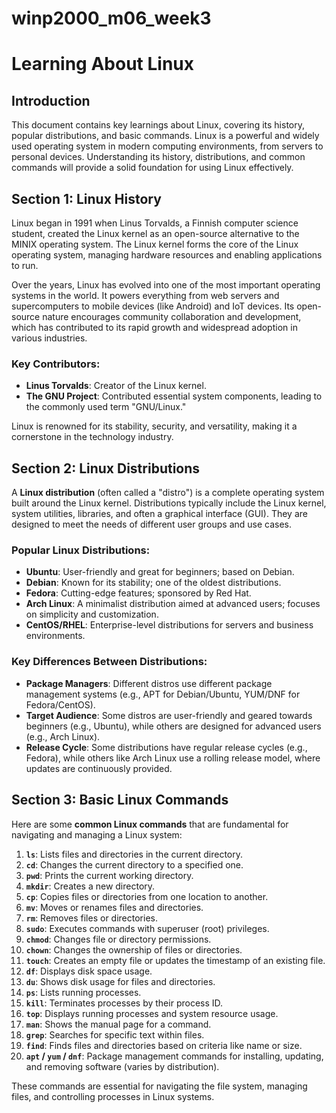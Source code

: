 # winp2000_m06_week3
# Learning About Linux

## Introduction
This document contains key learnings about Linux, covering its history, popular distributions, and basic commands. Linux is a powerful and widely used operating system in modern computing environments, from servers to personal devices. Understanding its history, distributions, and common commands will provide a solid foundation for using Linux effectively.

## Section 1: Linux History
Linux began in 1991 when Linus Torvalds, a Finnish computer science student, created the Linux kernel as an open-source alternative to the MINIX operating system. The Linux kernel forms the core of the Linux operating system, managing hardware resources and enabling applications to run.

Over the years, Linux has evolved into one of the most important operating systems in the world. It powers everything from web servers and supercomputers to mobile devices (like Android) and IoT devices. Its open-source nature encourages community collaboration and development, which has contributed to its rapid growth and widespread adoption in various industries.

### Key Contributors:
- **Linus Torvalds**: Creator of the Linux kernel.
- **The GNU Project**: Contributed essential system components, leading to the commonly used term "GNU/Linux."

Linux is renowned for its stability, security, and versatility, making it a cornerstone in the technology industry.

## Section 2: Linux Distributions
A **Linux distribution** (often called a "distro") is a complete operating system built around the Linux kernel. Distributions typically include the Linux kernel, system utilities, libraries, and often a graphical interface (GUI). They are designed to meet the needs of different user groups and use cases.

### Popular Linux Distributions:
- **Ubuntu**: User-friendly and great for beginners; based on Debian.
- **Debian**: Known for its stability; one of the oldest distributions.
- **Fedora**: Cutting-edge features; sponsored by Red Hat.
- **Arch Linux**: A minimalist distribution aimed at advanced users; focuses on simplicity and customization.
- **CentOS/RHEL**: Enterprise-level distributions for servers and business environments.
  
### Key Differences Between Distributions:
- **Package Managers**: Different distros use different package management systems (e.g., APT for Debian/Ubuntu, YUM/DNF for Fedora/CentOS).
- **Target Audience**: Some distros are user-friendly and geared towards beginners (e.g., Ubuntu), while others are designed for advanced users (e.g., Arch Linux).
- **Release Cycle**: Some distributions have regular release cycles (e.g., Fedora), while others like Arch Linux use a rolling release model, where updates are continuously provided.

## Section 3: Basic Linux Commands
Here are some **common Linux commands** that are fundamental for navigating and managing a Linux system:

1. **`ls`**: Lists files and directories in the current directory.
2. **`cd`**: Changes the current directory to a specified one.
3. **`pwd`**: Prints the current working directory.
4. **`mkdir`**: Creates a new directory.
5. **`cp`**: Copies files or directories from one location to another.
6. **`mv`**: Moves or renames files and directories.
7. **`rm`**: Removes files or directories.
8. **`sudo`**: Executes commands with superuser (root) privileges.
9. **`chmod`**: Changes file or directory permissions.
10. **`chown`**: Changes the ownership of files or directories.
11. **`touch`**: Creates an empty file or updates the timestamp of an existing file.
12. **`df`**: Displays disk space usage.
13. **`du`**: Shows disk usage for files and directories.
14. **`ps`**: Lists running processes.
15. **`kill`**: Terminates processes by their process ID.
16. **`top`**: Displays running processes and system resource usage.
17. **`man`**: Shows the manual page for a command.
18. **`grep`**: Searches for specific text within files.
19. **`find`**: Finds files and directories based on criteria like name or size.
20. **`apt` / `yum` / `dnf`**: Package management commands for installing, updating, and removing software (varies by distribution). 

These commands are essential for navigating the file system, managing files, and controlling processes in Linux systems.

